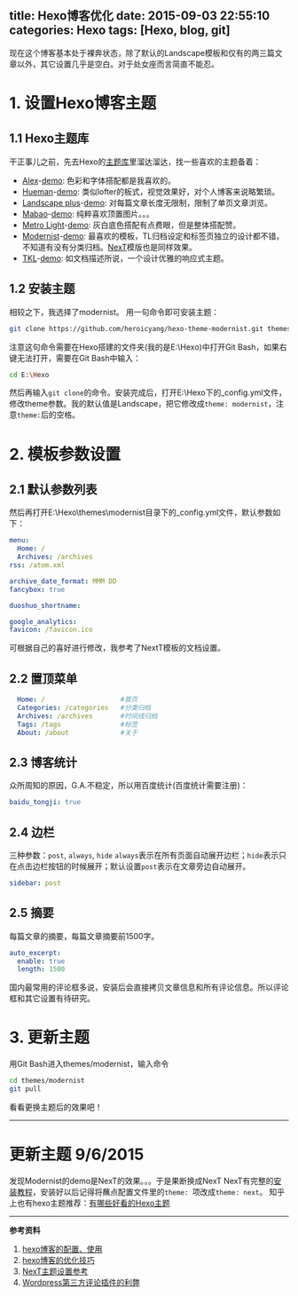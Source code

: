 title: Hexo博客优化
date: 2015-09-03 22:55:10
categories: Hexo
tags: [Hexo, blog, git]
---
现在这个博客基本处于裸奔状态，除了默认的Landscape模板和仅有的两三篇文章以外，其它设置几乎是空白。对于处女座而言简直不能忍。
<!-- more -->
# 1. 设置Hexo博客主题
## 1.1 Hexo主题库
干正事儿之前，先去Hexo的[主题库](https://github.com/hexojs/hexo/wiki/Themes)里溜达溜达，找一些喜欢的主题备着：
* [Alex](https://github.com/ppoffice/hexo-theme-alex)-[demo](http://ppoffice.github.io/hexo-theme-alex/): 色彩和字体搭配都是我喜欢的。
* [Hueman](https://github.com/ppoffice/hexo-theme-hueman)-[demo](http://blog.zhangruipeng.me/hexo-theme-hueman/): 类似lofter的板式，视觉效果好，对个人博客来说略繁琐。
* [Landscape plus](https://github.com/xiangming/landscape-plus)-[demo](http://jasonxiang.com/landscape-plus/): 对每篇文章长度无限制，限制了单页文章浏览。
* [Mabao](https://github.com/moretwo/hexo-theme)-[demo](http://moretwo.github.io/): 纯粹喜欢顶置图片。。。
* [Metro Light](https://github.com/halfer53/metro-light)-[demo](http://halfer53.github.io/): 灰白底色搭配有点费眼，但是整体搭配赞。
* [Modernist](https://github.com/heroicyang/hexo-theme-modernist)-[demo](http://heroicyang.com/): 最喜欢的模板，TL归档设定和标签页独立的设计都不错，不知道有没有分类归档。[NexT](https://github.com/iissnan/hexo-theme-next)模版也是同样效果。
* [TKL](https://github.com/SuperKieran/TKL)-[demo](http://go.kieran.top/): 如文档描述所说，一个设计优雅的响应式主题。

## 1.2 安装主题
相较之下，我选择了modernist。
用一句命令即可安装主题：

```bash
git clone https://github.com/heroicyang/hexo-theme-modernist.git themes/modernist
```

注意这句命令需要在Hexo搭建的文件夹(我的是E:\Hexo)中打开Git Bash，如果右键无法打开，需要在Git Bash中输入：

```bash
cd E:\Hexo
```

然后再输入`git clone`的命令。安装完成后，打开E:\Hexo下的_config.yml文件，修改theme参数。我的默认值是Landscape，把它修改成`theme: modernist`，注意`theme:`后的空格。

# 2. 模板参数设置
## 2.1 默认参数列表
然后再打开E:\Hexo\themes\modernist目录下的_config.yml文件，默认参数如下：

```YAML
menu:
  Home: /
  Archives: /archives
rss: /atom.xml

archive_date_format: MMM DD
fancybox: true

duoshuo_shortname:

google_analytics:
favicon: /favicon.ico
```
可根据自己的喜好进行修改，我参考了NextT模板的文档设置。

## 2.2 置顶菜单

```YAML
  Home: /					#首页
  Categories: /categories 	#分类归档
  Archives: /archives 		#时间线归档
  Tags: /tags 				#标签
  About: /about 			#关于
```

## 2.3 博客统计

众所周知的原因，G.A.不稳定，所以用百度统计(百度统计需要注册)：

```YAML
baidu_tongji: true
```

## 2.4 边栏
三种参数：`post`, `always`, `hide`
`always`表示在所有页面自动展开边栏；`hide`表示只在点击边栏按钮的时候展开；默认设置`post`表示在文章旁边自动展开。
```YAML
sidebar: post
```

## 2.5 摘要
每篇文章的摘要，每篇文章摘要前1500字。
```YAML
auto_excerpt:
  enable: true
  length: 1500
```

国内最常用的评论框多说，安装后会直接拷贝文章信息和所有评论信息。所以评论框和其它设置有待研究。

# 3. 更新主题
用Git Bash进入themes/modernist，输入命令
```Bash
cd themes/modernist
git pull
```

看看更换主题后的效果吧！

---------
# 更新主题 9/6/2015

发现Modernist的demo是NexT的效果。。。于是果断换成NexT
NexT有完整的[安装教程](http://theme-next.iissnan.com/)，安装好以后记得将蘸点配置文件里的`theme: `项改成`theme: next`。
知乎上也有hexo主题推荐：[有哪些好看的Hexo主题](www.zhihu.com/question/24422335)

---------
**参考资料**
1. [hexo博客的配置、使用](http://zipperary.com/2013/05/29/hexo-guide-3/)
2. [hexo博客的优化技巧](http://zipperary.com/2013/05/30/hexo-guide-4/)
3. [NexT主题设置参考](https://github.com/iissnan/hexo-theme-next/blob/master/_config.yml)
3. [Wordpress第三方评论插件的利弊](http://www.williamlong.info/archives/3893.html)
